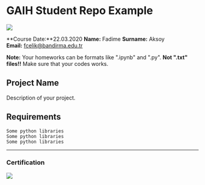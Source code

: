 # GAIH Student Repo Example
![](img/newlogo.png)

**Course Date:**22.03.2020
**Name:** Fadime
**Surname:** Aksoy  
**Email:** fcelik@bandirma.edu.tr

**Note:** Your homeworks can be formats like ".ipynb" and ".py". **Not ".txt" files!!** Make sure that your codes works.  

## Project Name
Description of your project.

## Requirements
```
Some python libraries
Some python libraries
Some python libraries
```
---

### Certification
![](img/TopLearnerCertificate.png)

